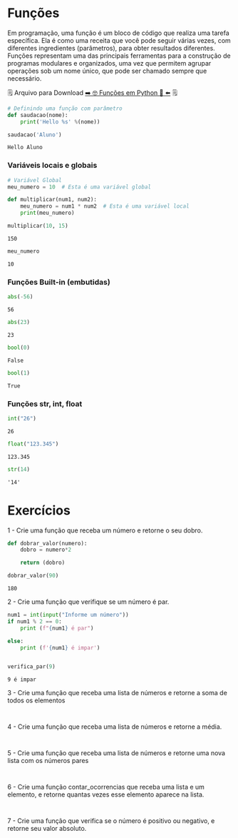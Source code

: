 # Funções

Em programação, uma função é um bloco de código que realiza uma tarefa específica. Ela é como uma receita que você pode seguir várias vezes, com diferentes ingredientes (parâmetros), para obter resultados diferentes.
Funções representam uma das principais ferramentas para a construção de programas modulares e organizados, uma vez que permitem agrupar operações sob um nome único, que pode ser chamado sempre que necessário. 

🗒️ Arquivo para Download <a href="https://github.com/CTInternet/arquivos/blob/main/Algoritmos%20e%20L%C3%B3gica%20de%20Programa%C3%A7%C3%A3o/08%20Fun%C3%A7%C3%B5es/Funcoes.ipynb" target="_blank">➡️ 🤓 Funções em Python 🐍 ⬅️</a> 🗒️

```python
# Definindo uma função com parâmetro
def saudacao(nome):
    print('Hello %s' %(nome))
```


```python
saudacao('Aluno')
```

    Hello Aluno
    

### Variáveis locais e globais


```python
# Variável Global
meu_numero = 10  # Esta é uma variável global

def multiplicar(num1, num2):
    meu_numero = num1 * num2  # Esta é uma variável local
    print(meu_numero)
```


```python
multiplicar(10, 15)
```

    150
    


```python
meu_numero
```




    10



### Funções Built-in (embutidas)


```python
abs(-56)
```




    56




```python
abs(23)
```




    23




```python
bool(0)
```




    False




```python
bool(1)
```




    True



### Funções str, int, float


```python
int("26")
```




    26




```python
float("123.345")
```




    123.345




```python
str(14)
```




    '14'



# Exercícios

1 - Crie uma função que receba um número e retorne o seu dobro.


```python
def dobrar_valor(numero):
    dobro = numero*2

    return (dobro)
```


```python
dobrar_valor(90)
```




    180



2 - Crie uma função que verifique se um número é par.

````python
num1 = int(input("Informe um número"))
if num1 % 2 == 0:
    print (f"{num1} é par")

else:
    print (f'{num1} é impar')
````


```python

```


```python
verifica_par(9)
```

    9 é impar
    

3 - Crie uma função que receba uma lista de números e retorne a soma de todos os elementos


```python

```


```python

```

4 - Crie uma função que receba uma lista de números e retorne a média.


```python

```


```python

```

5 - Crie uma função que receba uma lista de números e retorne uma nova lista com os números pares


```python

```


```python

```

6 - Crie uma função contar_ocorrencias que receba uma lista e um elemento, e retorne quantas vezes esse elemento aparece na lista.


```python

```


```python

```

7 - Crie uma função que verifica se o número é positivo ou negativo, e retorne seu valor absoluto. 
